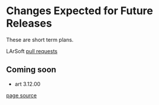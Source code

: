 # Changes Expected for Future Releases

These are short term plans.

LArSoft [pull requests](https://github.com/orgs/LArSoft/projects/2)


## Coming soon

- art 3.12.00


[page source](https://github.com/LArSoft/larsoft.github.io/blob/main/LArSoftWiki/releases/FutureChanges.md)
